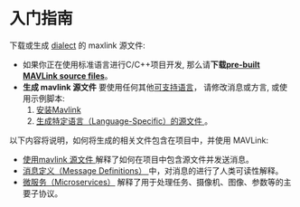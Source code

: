 # 入门指南

下载或生成 [dialect](../messages/README.md#dialects) 的 maxlink 源文件:

- 如果你正在使用标准语言进行C/C++项目开发, 那么请**下载[pre-built MAVLink source files](../README.md#prebuilt_libraries)**。
- **生成 mavlink 源文件** 要使用任何其他[可支持语言](../README.md#supported_languages)， 请修改消息或方言, 或使用示例脚本: 
    1. [安装Mavlink](../getting_started/installation.md)
    2. [生成特定语言（Language-Specific）的源文件 ](../getting_started/generate_libraries.md)。

以下内容将说明，如何将生成的相关文件包含在项目中，并使用 MAVLink:

- [使用mavlink 源文件 ](../getting_started/use_libraries.md)解释了如何在项目中包含源文件并发送消息。
- [消息定义（Message Definitions） ](../messages/README.md)中，对消息的进行了人类可读性解释。
- [微服务（Microservices）](../services/README.md) 解释了用于处理任务、摄像机、图像、参数等的主要子协议。